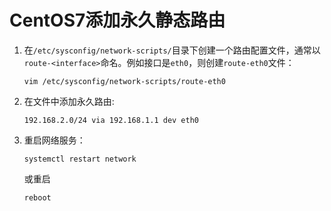 # CentOS7添加永久静态路由

1. 在`/etc/sysconfig/network-scripts/`目录下创建一个路由配置文件，通常以 `route-<interface>`命名。例如接口是`eth0`，则创建`route-eth0`文件：

    ```shell
    vim /etc/sysconfig/network-scripts/route-eth0
    ```

1. 在文件中添加永久路由:

    ```shell
    192.168.2.0/24 via 192.168.1.1 dev eth0
    ```

1. 重启网络服务：

    ```shell
    systemctl restart network
    ```

    或重启

    ```shell
    reboot
    ```
